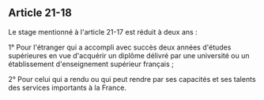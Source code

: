 Article 21-18
----
Le stage mentionné à l'article 21-17 est réduit à deux ans :

1° Pour l'étranger qui a accompli avec succès deux années d'études supérieures
en vue d'acquérir un diplôme délivré par une université ou un établissement
d'enseignement supérieur français ;

2° Pour celui qui a rendu ou qui peut rendre par ses capacités et ses talents
des services importants à la France.
